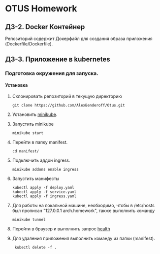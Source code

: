 # OTUS Homework

## ДЗ-2. Docker Контейнер 

Репозиторий содержит Докерфайл для создания образа приложения (Dockerfile/Dockerfile).

## ДЗ-3. Приложение в kubernetes

### Подготовка окружения для запуска.

#### Установка
1. Склонировать репозиторий в текущую директорию
    ```shell
    git clone https://github.com/AlexBenderoff/Otus.git
    ```
2. Установить [minikube](https://kubernetes.io/ru/docs/tasks/tools/install-minikube/).

3. Запустить minikube
    ```shell
    minikube start
    ```
4. Перейти в папку manifest.
   ```shell
   cd manifest/
   ```
5. Подключить аддон ingress.
   ```shell
   minikube addons enable ingress
   ```
6. Запустить манифесты
   ```shell
   kubectl apply -f deploy.yaml
   kubectl apply -f service.yaml
   kubectl apply -f ingress.yaml
   ```
7. Для работы на локальной машине, необходимо, чтобы в /etc/hosts был прописан "127.0.0.1 arch.homework", также
   выполнить команду
   ```shell
   minikube tunnel
   ```
8. Перейти в браузер и выполнить запрос [health](http://arch.homework/health/)
9. Для удаления приложения выполнить команду из папки (manifest).
   ```shell
    kubectl delete -f .
   ```
